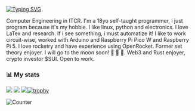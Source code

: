 [![Typing SVG](https://readme-typing-svg.demolab.com?pause=1000&color=F3A0F7&width=435&lines=If+it+moves%2C+compile+it;Ad+astra;Just+another+node+in+this+world)](https://git.io/typing-svg)

Computer Engineering in ITCR. I'm a 18yo self-taught programmer, i just program because it's my hobbie. I like linux, python and electronics. I love LaTex and research. If i see something, i must automatize it! I like to work circuit-wise, worked with Arduino and Raspberry Pi Pico W and Raspberry Pi 5. I love rocketry and have experience using OpenRocket. Former set theory enjoyer. I will go to the moon soon! 👾 🚀 🌙. Web3 and Rust enjoyer, crypto investor $SUI. Open to work.

### 📊 My stats
![](https://github-readme-stats.vercel.app/api?username=lvoidi&theme=onedark&hide_border=false&include_all_commits=true&count_private=true)
![](https://github-readme-streak-stats.herokuapp.com/?user=lvoidi&theme=onedark&hide_border=false)
![](https://github-readme-stats.vercel.app/api/top-langs/?username=lvoidi&theme=onedark&hide_border=false&include_all_commits=true&count_private=true&layout=compact)[![trophy](https://github-profile-trophy.vercel.app/?username=ryo-ma&theme=onestar&row=2&column=5)](https://github.com/ryo-ma/github-profile-trophy)

![Counter](https://komarev.com/ghpvc/?username=mrjakesir&color=1b1f27&style=flat-square)

